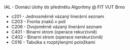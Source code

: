 IAL - Domácí úlohy do předmětu Algoritmy @ FIT VUT Brno

 - c201 - Jednosměrně vázaný linerární seznam
 - C203 - Fronta znaků v poli
 - C206 - Dvojsměrně vázaný linerární seznam
 - C401 - Binarní strom (operace rekurzivně)
 - C402 - Binarní strom (operace nerekurzivně)
 - C016 - Tabulka s rozptýlenými položkami
